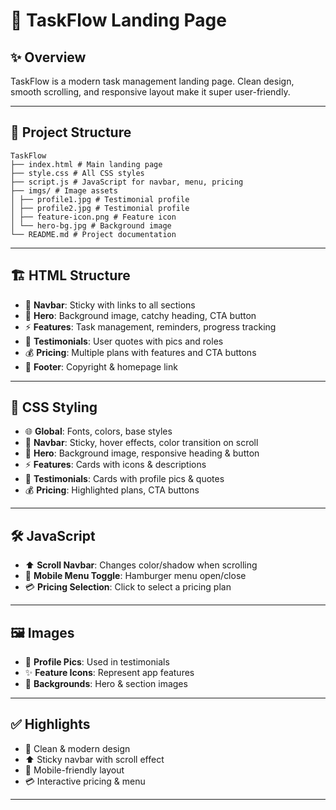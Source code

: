 # 🚀 TaskFlow Landing Page  

## ✨ Overview  
TaskFlow is a modern task management landing page. Clean design, smooth scrolling, and responsive layout make it super user-friendly.  

---

## 📁 Project Structure  
```
TaskFlow
├── index.html # Main landing page
├── style.css # All CSS styles
├── script.js # JavaScript for navbar, menu, pricing
├── imgs/ # Image assets
│ ├── profile1.jpg # Testimonial profile
│ ├── profile2.jpg # Testimonial profile
│ ├── feature-icon.png # Feature icon
│ └── hero-bg.jpg # Background image
└── README.md # Project documentation
```

---

## 🏗 HTML Structure  
- 🧭 **Navbar**: Sticky with links to all sections  
- 🌄 **Hero**: Background image, catchy heading, CTA button  
- ⚡ **Features**: Task management, reminders, progress tracking  
- 💬 **Testimonials**: User quotes with pics and roles  
- 💰 **Pricing**: Multiple plans with features and CTA buttons  
- 📄 **Footer**: Copyright & homepage link  

---

## 🎨 CSS Styling  
- 🌐 **Global**: Fonts, colors, base styles  
- 🧭 **Navbar**: Sticky, hover effects, color transition on scroll  
- 🌄 **Hero**: Background image, responsive heading & button  
- ⚡ **Features**: Cards with icons & descriptions  
- 💬 **Testimonials**: Cards with profile pics & quotes  
- 💰 **Pricing**: Highlighted plans, CTA buttons  

---

## 🛠 JavaScript  
- ⬆ **Scroll Navbar**: Changes color/shadow when scrolling  
- 📱 **Mobile Menu Toggle**: Hamburger menu open/close  
- 💳 **Pricing Selection**: Click to select a pricing plan  

---

## 🖼 Images  
- 👤 **Profile Pics**: Used in testimonials  
- ✨ **Feature Icons**: Represent app features  
- 🌄 **Backgrounds**: Hero & section images  

---

## ✅ Highlights  
- 🎨 Clean & modern design  
- ⬆ Sticky navbar with scroll effect  
- 📱 Mobile-friendly layout  
- 💳 Interactive pricing & menu  

---
